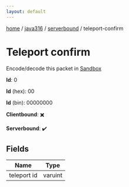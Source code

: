 ```yaml
---
layout: default
---
```


[home](/)  /  [java316](/protocol/java316)  /  [serverbound](/protocol/java316/serverbound)  /  teleport-confirm

# Teleport confirm

Encode/decode this packet in [Sandbox](../../../sandbox/java316#Serverbound.TeleportConfirm)

**Id**: 0

**Id** (hex): 00

**Id** (bin): 00000000

**Clientbound**: ✖️

**Serverbound**: ✔️

## Fields

Name | Type
---|---
teleport id | varuint
